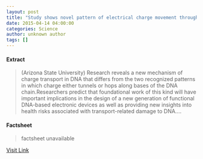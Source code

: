 ```yaml
---
layout: post
title: "Study shows novel pattern of electrical charge movement through DNA"
date: 2015-04-14 04:00:00
categories: Science
author: unknown author
tags: []
---
```



#### Extract
>(Arizona State University) Research reveals a new mechanism of charge transport in DNA that differs from the two recognized patterns in which charge either tunnels or hops along bases of the DNA chain.Researchers predict that foundational work of this kind will have important implications in the design of a new generation of functional DNA-based electronic devices as well as providing new insights into health risks associated with transport-related damage to DNA....

#### Factsheet
>factsheet unavailable

[Visit Link](http://www.eurekalert.org/pub_releases/2015-04/asu-ssn041415.php)


